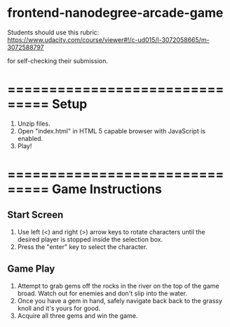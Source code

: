 frontend-nanodegree-arcade-game
===============================

Students should use this rubric: https://www.udacity.com/course/viewer#!/c-ud015/l-3072058665/m-3072588797

for self-checking their submission.

===============================
Setup
===============================

1) Unzip files.
2) Open "index.html" in HTML 5 capable browser with JavaScript is enabled.
3) Play!

===============================
Game Instructions
===============================

Start Screen
-------------------------------
1) Use left (<) and right (>) arrow keys to rotate characters until
the desired player is stopped inside the selection box.
2) Press the "enter" key to select the character.

Game Play
-------------------------------
1) Attempt to grab gems off the rocks in the river on the
top of the game broad. Watch out for enemies and don't slip
into the water.
2) Once you have a gem in hand, safely navigate back back to
the grassy knoll and it's yours for good.
3) Acquire all three gems and win the game.

